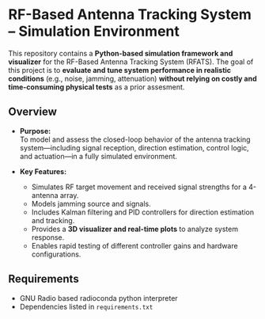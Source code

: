 # RF-Based Antenna Tracking System – Simulation Environment

This repository contains a **Python-based simulation framework and visualizer** for the RF-Based Antenna Tracking System (RFATS). The goal of this project is to **evaluate and tune system performance in realistic conditions** (e.g., noise, jamming, attenuation) **without relying on costly and time-consuming physical tests** as a prior assesment.

## Overview

- **Purpose:**  
  To model and assess the closed-loop behavior of the antenna tracking system—including signal reception, direction estimation, control logic, and actuation—in a fully simulated environment.

- **Key Features:**  
  - Simulates RF target movement and received signal strengths for a 4-antenna array.  
  - Models jamming source and signals.  
  - Includes Kalman filtering and PID controllers for direction estimation and tracking.  
  - Provides a **3D visualizer and real-time plots** to analyze system response.  
  - Enables rapid testing of different controller gains and hardware configurations.  

## Requirements

- GNU Radio based radioconda python interpreter
- Dependencies listed in `requirements.txt`  

